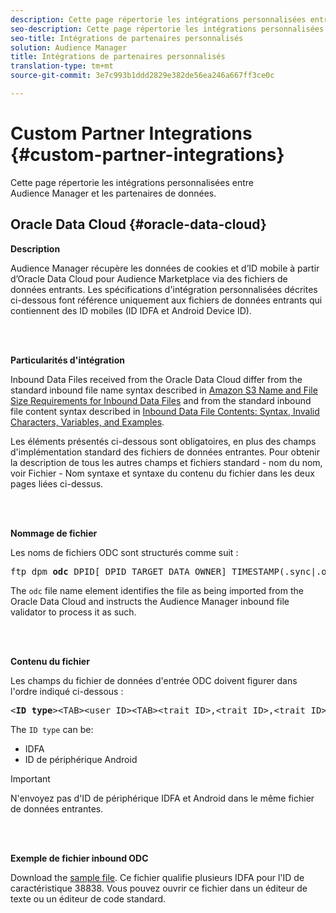 ```yaml
---
description: Cette page répertorie les intégrations personnalisées entre Audience Manager et les partenaires de données.
seo-description: Cette page répertorie les intégrations personnalisées entre Audience Manager et les partenaires de données.
seo-title: Intégrations de partenaires personnalisés
solution: Audience Manager
title: Intégrations de partenaires personnalisés
translation-type: tm+mt
source-git-commit: 3e7c993b1ddd2829e382de56ea246a667ff3ce0c

---
```



# Custom Partner Integrations {#custom-partner-integrations}

Cette page répertorie les intégrations personnalisées entre Audience Manager et les partenaires de données.

## Oracle Data Cloud {#oracle-data-cloud}

**Description**

Audience Manager récupère les données de cookies et d’ID mobile à partir d’Oracle Data Cloud pour Audience Marketplace via des fichiers de données entrants. Les spécifications d&#39;intégration personnalisées décrites ci-dessous font référence uniquement aux fichiers de données entrants qui contiennent des ID mobiles (ID IDFA et Android Device ID).

<br> 

**Particularités d&#39;intégration**

Inbound Data Files received from the Oracle Data Cloud differ from the standard inbound file name syntax described in [Amazon S3 Name and File Size Requirements for Inbound Data Files](/help/using/integration/sending-audience-data/batch-data-transfer-explained/inbound-s3-filenames.md) and from the standard inbound file content syntax described in [Inbound Data File Contents: Syntax, Invalid Characters, Variables, and Examples](/help/using/integration/sending-audience-data/batch-data-transfer-explained/inbound-file-contents.md).

Les éléments présentés ci-dessous sont obligatoires, en plus des champs d&#39;implémentation standard des fichiers de données entrantes. Pour obtenir la description de tous les autres champs et fichiers standard - nom du nom, voir Fichier - Nom syntaxe et syntaxe du contenu du fichier dans les deux pages liées ci-dessus.

<br> 

**Nommage de fichier**

Les noms de fichiers ODC sont structurés comme suit :

<pre>ftp_dpm_<b>odc</b>_DPID[_DPID_TARGET_DATA_OWNER]_TIMESTAMP(.sync|.overwrite)[.SPLIT_NUMBER][.gz]</pre>

The `odc` file name element identifies the file as being imported from the Oracle Data Cloud and instructs the Audience Manager inbound file validator to process it as such.

<br> 

**Contenu du fichier**

Les champs du fichier de données d&#39;entrée ODC doivent figurer dans l&#39;ordre indiqué ci-dessous :

<pre>&lt;<b>ID type</b>&gt;&lt;TAB&gt;&lt;user ID&gt;&lt;TAB&gt;&lt;trait ID&gt;,&lt;trait ID&gt;,&lt;trait ID&gt;,...</pre>

The `ID type` can be:

* IDFA
* ID de périphérique Android

>[!IMPORTANT]
>
>N&#39;envoyez pas d&#39;ID de périphérique IDFA et Android dans le même fichier de données entrantes.

<br> 

**Exemple de fichier inbound ODC**

Download the [sample file](/help/using/integration/assets/ftp_dpm_odc_12345_1556223815.sync). Ce fichier qualifie plusieurs IDFA pour l&#39;ID de caractéristique 38838. Vous pouvez ouvrir ce fichier dans un éditeur de texte ou un éditeur de code standard.